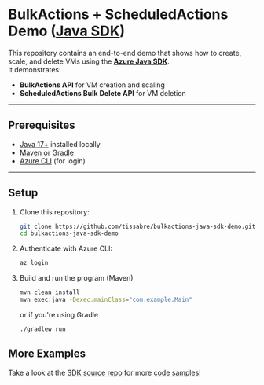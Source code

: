 # BulkActions + ScheduledActions Demo ([Java SDK](https://central.sonatype.com/artifact/com.azure.resourcemanager/azure-resourcemanager-computefleet))

This repository contains an end-to-end demo that shows how to create, scale, and delete VMs using the **[Azure Java SDK](https://central.sonatype.com/artifact/com.azure.resourcemanager/azure-resourcemanager-computefleet)**.  
It demonstrates:  

- **BulkActions API** for VM creation and scaling  
- **ScheduledActions Bulk Delete API** for VM deletion  

---

## Prerequisites

- [Java 17+](https://adoptium.net/) installed locally  
- [Maven](https://maven.apache.org/) or [Gradle](https://gradle.org/)  
- [Azure CLI](https://learn.microsoft.com/en-us/cli/azure/install-azure-cli) (for login)  

---

## Setup

1. Clone this repository:  
   ```bash
   git clone https://github.com/tissabre/bulkactions-java-sdk-demo.git
   cd bulkactions-java-sdk-demo
   ```

2. Authenticate with Azure CLI:
   ```bash
   az login
   ```

3. Build and run the program (Maven)
   ```bash
   mvn clean install
   mvn exec:java -Dexec.mainClass="com.example.Main"
   ```

   or if you're using Gradle
   ```bash
   ./gradlew run
   ```

## More Examples

Take a look at the [SDK source repo](https://github.com/Azure/azure-sdk-for-java/tree/main/sdk/computefleet/azure-resourcemanager-computefleet) for more [code samples](https://github.com/Azure/azure-sdk-for-java/tree/main/sdk/computefleet/azure-resourcemanager-computefleet/src/samples/java/com/azure/resourcemanager/computefleet/generated)!